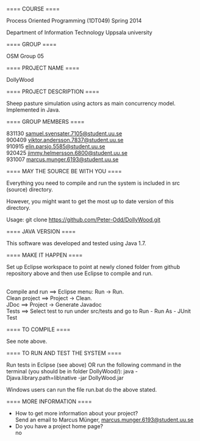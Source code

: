 ==== COURSE ==== 

Process Oriented Programming (1DT049) Spring 2014

Department of Information Technology 
Uppsala university


==== GROUP ==== 

OSM Group 05


==== PROJECT NAME ==== 

DollyWood


==== PROJECT DESCRIPTION ==== 

Sheep pasture simulation using actors as main concurrency model. Implemented in Java. 


==== GROUP MEMBERS ==== 

831130 samuel.svensater.7105@student.uu.se
<br>900409 viktor.andersson.7837@student.uu.se
<br>910915 elin.parsjo.5585@student.uu.se
<br>920425 jimmy.helmersson.6800@student.uu.se
<br>931007 marcus.munger.6193@student.uu.se


==== MAY THE SOURCE BE WITH YOU ==== 

Everything you need to compile and run the system is included in src (source)
directory. 

However, you might want to get the most up to date version of this
directory. 

Usage: git clone https://github.com/Peter-Odd/DollyWood.git


==== JAVA VERSION ====

This software was developed and tested using Java 1.7.

     	      	  	    	       
==== MAKE IT HAPPEN ==== 

Set up Eclipse workspace to point at newly cloned folder from github repository above
and then use Eclipse to compile and run.

<br>Compile and run ==> Eclipse menu: Run -> Run.
<br>Clean project   ==> Project -> Clean.
<br>JDoc		     ==> Project -> Generate Javadoc
<br>Tests		     ==> Select test to run under src/tests and go to Run - Run As - JUnit Test


==== TO COMPILE ==== 

See note above.


==== TO RUN AND TEST THE SYSTEM ==== 

Run tests in Eclipse (see above)
OR
run the following command in the terminal (you should be in folder DollyWood/):
java -Djava.library.path=lib\native -jar DollyWood.jar 

Windows users can run the file run.bat do the above stated.


==== MORE INFORMATION ==== 

 * How to get more information about your project?
<br>Send an email to Marcus Münger, marcus.munger.6193@student.uu.se
 * Do you have a project home page?
<br>no
